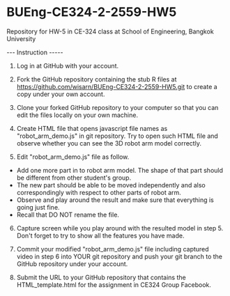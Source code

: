 # BUEng-CE324-2-2559-HW5
Repository for HW-5 in CE-324 class at School of Engineering, Bangkok University

--- Instruction -----

1. Log in at GitHub with your account.

2. Fork the GitHub repository containing the stub R files at https://github.com/wisarn/BUEng-CE324-2-2559-HW5.git to create a copy under your own account.

3. Clone your forked GitHub repository to your computer so that you can edit the files locally on your own machine.

4. Create HTML file that opens javascript file names as "robot_arm_demo.js" in git repository. Try to open such HTML file and observe whether you can see the 3D robot arm model correctly.

5. Edit "robot_arm_demo.js" file as follow.
  - Add one more part in to robot arm model. The shape of that part should be different from other student's group.
  - The new part should be able to be moved independently and also correspondingly with respect to other parts of robot arm.
  - Observe and play around the result and make sure that everything is going just fine.
  - Recall that DO NOT rename the file.

6. Capture screen while you play around with the resulted model in step 5. Don't forget to try to show all the features you have made. 

5. Commit your modified "robot_arm_demo.js" file including captured video in step 6 into YOUR git repository and push your git branch to the GitHub repository under your account.

6. Submit the URL to your GitHub repository that contains the HTML_template.html for the assignment in CE324 Group Facebook.
